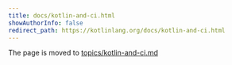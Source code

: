 ```yaml
---
title: docs/kotlin-and-ci.html
showAuthorInfo: false
redirect_path: https://kotlinlang.org/docs/kotlin-and-ci.html
---
```


The page is moved to [topics/kotlin-and-ci.md](docs/topics/kotlin-and-ci.md)
